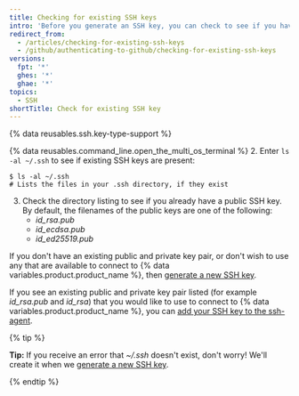 ```yaml
---
title: Checking for existing SSH keys
intro: 'Before you generate an SSH key, you can check to see if you have any existing SSH keys.'
redirect_from:
  - /articles/checking-for-existing-ssh-keys
  - /github/authenticating-to-github/checking-for-existing-ssh-keys
versions:
  fpt: '*'
  ghes: '*'
  ghae: '*'
topics:
  - SSH
shortTitle: Check for existing SSH key
---
```

{% data reusables.ssh.key-type-support %}

{% data reusables.command_line.open_the_multi_os_terminal %}
2. Enter `ls -al ~/.ssh` to see if existing SSH keys are present:

  ```shell
  $ ls -al ~/.ssh
  # Lists the files in your .ssh directory, if they exist
  ```
3. Check the directory listing to see if you already have a public SSH key. By default, the filenames of the public keys are one of the following:
    - *id_rsa.pub*
    - *id_ecdsa.pub*
    - *id_ed25519.pub*

If you don't have an existing public and private key pair, or don't wish to use any that are available to connect to {% data variables.product.product_name %}, then [generate a new SSH key](/articles/generating-a-new-ssh-key-and-adding-it-to-the-ssh-agent).

If you see an existing public and private key pair listed (for example *id_rsa.pub* and *id_rsa*) that you would like to use to connect to {% data variables.product.product_name %}, you can [add your SSH key to the ssh-agent](/articles/generating-a-new-ssh-key-and-adding-it-to-the-ssh-agent/#adding-your-ssh-key-to-the-ssh-agent).

{% tip %}

**Tip:** If you receive an error that *~/.ssh* doesn't exist, don't worry! We'll create it when we [generate a new SSH key](/articles/generating-a-new-ssh-key-and-adding-it-to-the-ssh-agent).

{% endtip %}
